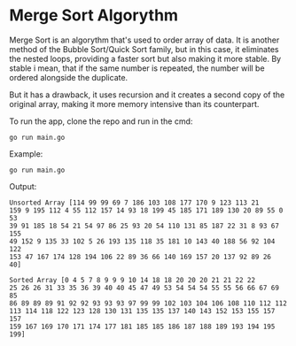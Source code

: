# Merge Sort Algorythm

Merge Sort is an algorythm that's used to order array of data. It is another method of the Bubble Sort/Quick Sort family, but in this case, it eliminates the nested loops, providing a faster sort but also making it more stable. By stable i mean, that if the same number is repeated, the number will be ordered alongside the duplicate.

But it has a drawback, it uses recursion and it creates a second copy of the original array, making it more memory intensive than its counterpart.

To run the app, clone the repo and run in the cmd:

```
go run main.go
```

Example:

```
go run main.go
```

Output:

<code>Unsorted Array
[114 99 99 69 7 186 103 108 177 170 9 123 113 21 159 9 195 112 4 55 112 157 14 93 18 199 45 185 171 189 130 20 89 55 0 53 39 91 185 18 54 21 54 97 86 25 93 20 54 110 131 85 187 22 31 8 93 67 155 49 152 9 135 33 102 5 26 193 135 118 35 181 10 143 40 188 56 92 104 122 153 47 167 174 128 194 106 22 89 36 66 140 169 157 20 137 92 89 26 40]</code>

<code>Sorted Array
[0 4 5 7 8 9 9 9 10 14 18 18 20 20 20 21 21 22 22 25 26 26 31 33 35 36 39 40 40 45 47 49 53 54 54 54 55 55 56 66 67 69 85 86 89 89 89 91 92 92 93 93 93 97 99 99 102 103 104 106 108 110 112 112 113 114 118 122 123 128 130 131 135 135 137 140 143 152 153 155 157 157 159 167 169 170 171 174 177 181 185 185 186 187 188 189 193 194 195 199]
</code>

